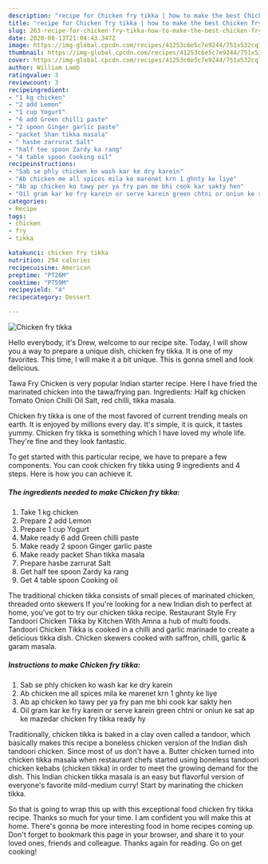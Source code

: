 ```yaml
---
description: "recipe for Chicken fry tikka | how to make the best Chicken fry tikka"
title: "recipe for Chicken fry tikka | how to make the best Chicken fry tikka"
slug: 263-recipe-for-chicken-fry-tikka-how-to-make-the-best-chicken-fry-tikka
date: 2020-08-13T21:04:43.347Z
image: https://img-global.cpcdn.com/recipes/41253c6e5c7e9244/751x532cq70/chicken-fry-tikka-recipe-main-photo.jpg
thumbnail: https://img-global.cpcdn.com/recipes/41253c6e5c7e9244/751x532cq70/chicken-fry-tikka-recipe-main-photo.jpg
cover: https://img-global.cpcdn.com/recipes/41253c6e5c7e9244/751x532cq70/chicken-fry-tikka-recipe-main-photo.jpg
author: William Lamb
ratingvalue: 3
reviewcount: 3
recipeingredient:
- "1 kg chicken"
- "2 add Lemon"
- "1 cup Yogurt"
- "6 add Green chilli paste"
- "2 spoon Ginger garlic paste"
- "packet Shan tikka masala"
- " hasbe zarrurat Salt"
- "half tee spoon Zardy ka rang"
- "4 table spoon Cooking oil"
recipeinstructions:
- "Sab se phly chicken ko wash kar ke dry karein"
- "Ab chicken me all spices mila ke marenet krn 1 ghnty ke liye"
- "Ab ap chicken ko tawy per ya fry pan me bhi cook kar sakty hen"
- "Oil gram kar ke fry karein or serve karein green chtni or oniun ke sat ap ke mazedar chicken fry tikka ready hy"
categories:
- Recipe
tags:
- chicken
- fry
- tikka

katakunci: chicken fry tikka 
nutrition: 294 calories
recipecuisine: American
preptime: "PT26M"
cooktime: "PT59M"
recipeyield: "4"
recipecategory: Dessert

---
```



![Chicken fry tikka](https://img-global.cpcdn.com/recipes/41253c6e5c7e9244/751x532cq70/chicken-fry-tikka-recipe-main-photo.jpg)

Hello everybody, it's Drew, welcome to our recipe site. Today, I will show you a way to prepare a unique dish, chicken fry tikka. It is one of my favorites. This time, I will make it a bit unique. This is gonna smell and look delicious.

Tawa Fry Chicken is very popular Indian starter recipe. Here I have fried the marinated chicken into the tawa/frying pan. Ingredients: Half kg chicken Tomato Onion Chilli Oil Salt, red chilli, tikka masala.

Chicken fry tikka is one of the most favored of current trending meals on earth. It is enjoyed by millions every day. It's simple, it is quick, it tastes yummy. Chicken fry tikka is something which I have loved my whole life. They're fine and they look fantastic.


To get started with this particular recipe, we have to prepare a few components. You can cook chicken fry tikka using 9 ingredients and 4 steps. Here is how you can achieve it.

<!--inarticleads1-->

##### The ingredients needed to make Chicken fry tikka:

1. Take 1 kg chicken
1. Prepare 2 add Lemon
1. Prepare 1 cup Yogurt
1. Make ready 6 add Green chilli paste
1. Make ready 2 spoon Ginger garlic paste
1. Make ready packet Shan tikka masala
1. Prepare  hasbe zarrurat Salt
1. Get half tee spoon Zardy ka rang
1. Get 4 table spoon Cooking oil


The traditional chicken tikka consists of small pieces of marinated chicken, threaded onto skewers If you&#39;re looking for a new Indian dish to perfect at home, you&#39;ve got to try our chicken tikka recipe. Restaurant Style Fry Tandoori Chicken Tikka by Kitchen With Amna a hub of multi foods. Tandoori Chicken Tikka is cooked in a chilli and garlic marinade to create a delicious tikka dish. Chicken skewers cooked with saffron, chilli, garlic &amp; garam masala. 

<!--inarticleads2-->

##### Instructions to make Chicken fry tikka:

1. Sab se phly chicken ko wash kar ke dry karein
1. Ab chicken me all spices mila ke marenet krn 1 ghnty ke liye
1. Ab ap chicken ko tawy per ya fry pan me bhi cook kar sakty hen
1. Oil gram kar ke fry karein or serve karein green chtni or oniun ke sat ap ke mazedar chicken fry tikka ready hy


Traditionally, chicken tikka is baked in a clay oven called a tandoor, which basically makes this recipe a boneless chicken version of the Indian dish tandoori chicken. Since most of us don&#39;t have a. Butter chicken turned into chicken tikka masala when restaurant chefs started using boneless tandoori chicken kebabs (chicken tikka) in order to meet the growing demand for the dish. This Indian chicken tikka masala is an easy but flavorful version of everyone&#39;s favorite mild-medium curry! Start by marinating the chicken tikka. 

So that is going to wrap this up with this exceptional food chicken fry tikka recipe. Thanks so much for your time. I am confident you will make this at home. There's gonna be more interesting food in home recipes coming up. Don't forget to bookmark this page in your browser, and share it to your loved ones, friends and colleague. Thanks again for reading. Go on get cooking!
